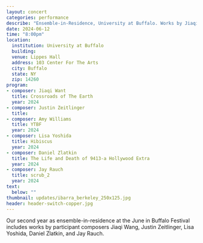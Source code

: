```yaml
---
layout: concert
categories: performance
describe: "Ensemble-in-Residence, University at Buffalo. Works by Jiaqi Wang, Justin Zeitlinger, Lisa Yoshida, Daniel Zlatkin, and Jay Rauch"
date: 2024-06-12
time: "8:00pm"
location:
  institution: University at Buffalo
  building: 
  venue: Lippes Hall
  address: 103 Center For The Arts
  city: Buffalo
  state: NY
  zip: 14260
program:
- composer: Jiaqi Want
  title: Crossroads of The Earth
  year: 2024
- composer: Justin Zeitlinger
  title: 
- composer: Amy Williams
  title: YTBF
  year: 2024
- composer: Lisa Yoshida
  title: Hibiscus
  year: 2024
- composer: Daniel Zlatkin
  title: The Life and Death of 9413-a Hollywood Extra
  year: 2024
- composer: Jay Rauch
  title: scrub_2
  year: 2024
text:
  below: ""
thumbnail: updates/ibarra_berkeley_250x125.jpg
header: header-switch-copper.jpg
---
```


Our second year as ensemble-in-residence at the June in Buffalo Festival includes works by participant composers Jiaqi Wang, Justin Zeitlinger, Lisa Yoshida, Daniel Zlatkin, and Jay Rauch.
